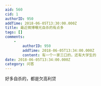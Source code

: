 ```yaml
---
aid: 560
cid: 1
authorID: 950
addTime: 2018-06-05T13:30:00.000Z
title: 最近微博曝光自杀的有点多
tags: []
comments:
    -
        authorID: 950
        addTime: 2018-06-05T13:34:00.000Z
        content: 有一个一家三口的，还有大学生的
date: 2018-06-05T13:34:00.000Z
category: 问答
---
```


好多自杀的，都是欠高利贷
